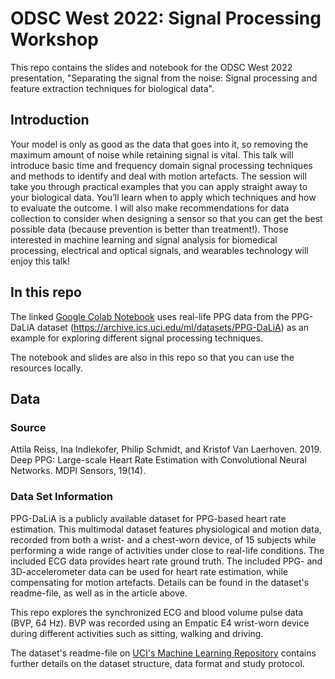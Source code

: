 # ODSC West 2022: Signal Processing Workshop

This repo contains the slides and notebook for the ODSC West 2022 presentation, "Separating the signal from the noise: Signal processing and feature extraction techniques for biological data".

## Introduction
Your model is only as good as the data that goes into it, so removing the maximum amount of noise while retaining signal is vital. This talk will introduce basic time and frequency domain signal processing techniques and methods to identify and deal with motion artefacts. The session will take you through practical examples that you can apply straight away to your biological data. You’ll learn when to apply which techniques and how to evaluate the outcome. I will also make recommendations for data collection to consider when designing a sensor so that you can get the best possible data (because prevention is better than treatment!). Those interested in machine learning and signal analysis for biomedical processing, electrical and optical signals, and wearables technology will enjoy this talk!

## In this repo
The linked [Google Colab Notebook](https://colab.research.google.com/drive/12GTHacYHUfVU8g7c_5Srf2uA2xujRiUj?usp=sharing) uses real-life PPG data from the PPG-DaLiA dataset (https://archive.ics.uci.edu/ml/datasets/PPG-DaLiA) as an example for exploring different signal processing techniques.

The notebook and slides are also in this repo so that you can use the resources locally.

## Data

### Source 
Attila Reiss, Ina Indlekofer, Philip Schmidt, and Kristof Van Laerhoven. 2019. Deep PPG: Large-scale Heart Rate Estimation with Convolutional Neural Networks. MDPI Sensors, 19(14).

### Data Set Information

PPG-DaLiA is a publicly available dataset for PPG-based heart rate estimation. This multimodal dataset features physiological and motion data, recorded from both a wrist- and a chest-worn device, of 15 subjects while performing a wide range of activities under close to real-life conditions. The included ECG data provides heart rate ground truth. The included PPG- and 3D-accelerometer data can be used for heart rate estimation, while compensating for motion artefacts. Details can be found in the dataset's readme-file, as well as in the article above.

This repo explores the synchronized ECG and blood volume pulse data (BVP, 64 Hz). BVP was recorded using an Empatic E4 wrist-worn device during different activities such as sitting, walking and driving. 

The dataset's readme-file on [UCI's Machine Learning Repository](https://archive.ics.uci.edu/ml/datasets/PPG-DaLiA) contains further details on the dataset structure, data format and study protocol.

